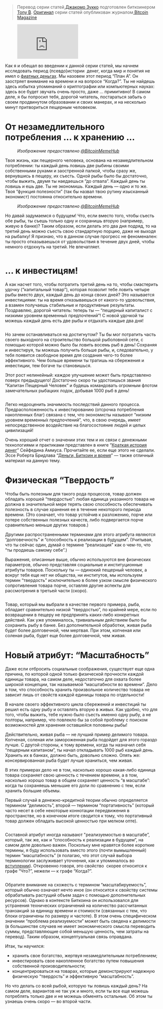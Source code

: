  >  Перевод серии статей[ Джакомо Зукко](https://twitter.com/giacomozucco) подготовлен биткоинером[ Tony ₿](https://twitter.com/TonyCrusoe). [Оригинал](https://bitcoinmagazine.com/articles/discovering-bitcoin-a-brief-overview-from-cavemen-to-the-lightning-network) серии статей опубликован журналом[ Bitcoin Magazine](https://bitcoinmagazine.com/)

<figure class="kg-card kg-embed-card"><iframe allow="accelerometer; autoplay; clipboard-write; encrypted-media; gyroscope; picture-in-picture" allowfullscreen="" frameborder="0" height="113" src="https://www.youtube.com/embed/DpE3CbfpNYA?feature=oembed" width="200"></iframe></figure>

Как я и обещал во введении к данной серии статей, мы начнем исследовать период (псевдо)истории &nbsp;денег, когда мир и понятия не имел о [фиатных деньгах](https://ru.wikipedia.org/wiki/%D0%A4%D0%B8%D0%B4%D1%83%D1%86%D0%B8%D0%B0%D1%80%D0%BD%D1%8B%D0%B5_%D0%B4%D0%B5%D0%BD%D1%8C%D0%B3%D0%B8). Мы назовем этот период “План А”. Он заостряет внимание на времени и на вопросе “Когда?”. Ты не найдешь здесь избытка упоминаний о криптографии или компьютерных науках: здесь все будет звучать очень просто, даже ... примитивно! В самом деле, я бы попросил тебя, дорогой читатель, постараться забыть о своем продвинутом образовании и своих манерах, и на несколько минут притвориться пещерным человеком.

<h1 id="%D0%BE%D1%82-%D0%BD%D0%B5%D0%B7%D0%B0%D0%BC%D0%B5%D0%B4%D0%BB%D0%B8%D1%82%D0%B5%D0%BB%D1%8C%D0%BD%D0%BE%D0%B3%D0%BE-%D0%BF%D0%BE%D1%82%D1%80%D0%B5%D0%B1%D0%BB%D0%B5%D0%BD%D0%B8%D1%8F-%D0%BA-%D1%85%D1%80%D0%B0%D0%BD%D0%B5%D0%BD%D0%B8%D1%8E-%E2%80%A6">От незамедлительного потребления ... к хранению …</h1>

<figure class="kg-card kg-image-card kg-width-wide kg-card-hascaption"><img alt="" class="kg-image" loading="lazy" src="https://lh6.googleusercontent.com/UlKH_OYxkTNyYbcHiW2uLo0rlzFC0v7iZ6PKj7stAT_4lw-ldxhSrOs93BEBA-iFQ5A_cFe8bkVyzMWOZ6qx5QFectMK0fryY5BtK5idxreSND7Q8tJZOy3O2DXWBhykwmqdkkem"/><figcaption><em>Изображение предоставлено </em><a href="https://twitter.com/BitcoinMemeHub"><em>@BitcoinMemeHub</em></a></figcaption></figure>

Твоя жизнь, как пещерного человека, основана на незамедлительном потреблении: ты каждый день ловишь две рыбины своими собственными руками и заостренной палкой, чтобы сразу же, вернувшись в пещеру, их съесть. Одной рыбы было бы достаточно, чтобы выжить, двумя ты наедаешься “до отвала”. Каждый день ты ловишь и ешь две. Ты не экономишь. Каждый день — одно и то же. Твоя “функция полезности” (так бы назвал твою рутину изысканный экономист) постоянна относительно времени.

<figure class="kg-card kg-image-card kg-width-wide kg-card-hascaption"><img alt="" class="kg-image" loading="lazy" src="https://lh4.googleusercontent.com/ZsxBRN40FIq6BNzWI4IfMwzIZWlJiwAe-SKVj6bhd2hjQBir-Ikc_wctis4KtrrHvv3W4GrZPLX3HJh0ks5eHVvrumjUOAkwXYhMbEuEaV-7r_0t90IzhfGgT1T0LRMwHwAuEGQg"/><figcaption><em>Изображение предоставлено </em><a href="https://twitter.com/BitcoinMemeHub"><em>@BitcoinMemeHub</em></a></figcaption></figure>

Но давай задумаемся о будущем! Что, если вместо того, чтобы съесть обе рыбы, ты съешь только одну и сохранишь вторую (например, живую в банке)? Таким образом, если делать это два дня подряд, то на третий день можно съесть свою стандартную порцию, даже не выходя на рыбалку! Я признаю, что в данном случае прогресс не феноменален: ты просто отказываешься от удовольствия в течение двух дней, чтобы немного отдохнуть на третий. Не впечатляет.

<figure class="kg-card kg-image-card"><img alt="" class="kg-image" loading="lazy" src="https://lh5.googleusercontent.com/SXkhAhAp-rGKiKdtGeLIN6OIkklXdyfuY2znJ-DdDgK6TdfAMgMqio9DOYIcf7bLRCsZZ4jDXr-6zwlaBnjkHyR6JYPEA0dF4s2Zua3DyK__IeF-5AkwxpvWXLHpXWgEqIxiPk2-"/></figure>

<h1 id="%D0%BA-%D0%B8%D0%BD%D0%B2%D0%B5%D1%81%D1%82%D0%B8%D1%86%D1%8F%D0%BC">... к инвестицям!</h1>

А как насчет того, чтобы потратить третий день на то, чтобы смастерить удочку (“капитальный товар”), которая позволит тебе ловить четыре рыбы вместо двух, каждый день до конца своих дней? Это называется инвестициями: ты на время отказываешься от какого-то удовольствия, а взамен получаешь стабильные и продуктивные результаты. Поздравляю, дорогой читатель: теперь ты — “пещерный капиталист с низкими уровнем временны́х предпочтений”! С новой удочкой ты можешь каждый день есть две рыбы и отдыхать каждые два дня!

<figure class="kg-card kg-image-card kg-width-wide"><img alt="" class="kg-image" loading="lazy" src="https://lh6.googleusercontent.com/Be3noteOp_f1rcEtMys9dwYb_iEKFpz0fE30KlQb2_JJ1x_hhFNUyZPBPt_4wkEUSkSmx-sdwtGcquwiknvbn39Voqz5eYz9sqSBhsjFacuPrJMnR85_z8DB-ZCeKRxkca60rwro"/></figure>

Но зачем останавливаться на достигнутом? Ты бы мог потратить часть своего выходного на строительство большой рыболовной сети, с помощью которой можно было бы ловить восемь рыб в день! Сохраняя и инвестируя, ты можешь получить больше рыбы, и, следовательно, у тебя появится свободное время для создания чего-то более эффективного. Чем больше времени ты тратишь на сбережения и инвестиции, тем богаче ты становишься.

Этот рост нелинейный: каждое улучшение может быть представлено поверх предыдущего! Достаточно скоро ты удостоишься звания “Капитан Пещерный Человек” и будешь командовать огромным флотом замечательных рыбацких лодок, добывая 1000 рыб в день!

<figure class="kg-card kg-image-card"><img alt="" class="kg-image" loading="lazy" src="https://lh3.googleusercontent.com/LRb_ROIL-FXcrCXeeAUCqoRiiuuZFvQouWnVHEmkTchTQuBzvsunDwdGwqM2LNz31PrIm36bzEVu2cNOfROpNe98lavQDWLUt-sam9W6L9JpUjL8gk9BjSZVQ22MYIIdseavzlUc"/></figure>

Легко недооценить значимость последствий данного процесса. Предрасположенность к инвестированию (отсрочка потребления накопленных благ) связана с тем, что экономисты называют “низким уровнем временны́х предпочтений”, что, в свою очередь, имеет непосредственное воздействие на благосостояние людей и целых цивилизаций!

Очень хороший отчет о значении этих тем и их связи с денежными технологиями и практиками представлен в книге “[Краткая история денег](https://saifedean.com/the-book/)” Сейфедина Аммуса. Прочитайте ее, если еще этого не сделали. Эссе Роберта Бридлава “[Деньги, Биткоин и время](https://docs.wixstatic.com/ugd/00fccb_2a5db46cd9a14cf99618f03cbc5e5b34.pdf)” — также отличный материал на данную тему.

<h1 id="%D1%84%D0%B8%D0%B7%D0%B8%D1%87%D0%B5%D1%81%D0%BA%D0%B0%D1%8F-%E2%80%9C%D1%82%D0%B2%D0%B5%D1%80%D0%B4%D0%BE%D1%81%D1%82%D1%8C%E2%80%9D">Физическая “Твердость”</h1>

Чтобы быть полезным для такого рода процессов, товар должен обладать хорошей “твердостью”: любая единица указанного товара не должна в значительной мере терять свою способность обеспечивать полезность в случае хранения ее в течение некоторого периода времени. (Это означает, что товар устойчив к разложению, порче или потере собственных полезных качеств, либо подвергается порче сравнительно меньше других товаров.)

Другими распространенными терминами для этого атрибута являются “долговечность” и “способность к реализации в будущем”. (Учитывая, что ты сейчас один, думай о термине “реализация" как о чем-то, что “ты продаешь самому себе”.)

Выражения, описанные выше, обычно используются вне физических параметров, обычно представляя социальные и институционные атрибуты товаров. Поскольку ты — одинокий пещерный человек, а вокруг тебя еще нет ни общества, ни институтов, мы используем термин “твердость” исключительно в более узком смысле физического сопротивления товара порче, оставляя другие аспекты для рассмотрения в третьей части (скоро).

<figure class="kg-card kg-image-card kg-width-wide"><img alt="" class="kg-image" loading="lazy" src="https://lh6.googleusercontent.com/cVI_aUPVzZ2P5XjIhRqSVoKYwhjSD6Emvq72xcUKv4H9NlnQBe29loysySiVgitI_nN63zL7yidW5iMgqRoUXgkTirI1iI6Lfr68MnGnqVkcU2d0Y3FnBHrPwXSgehxi6o_w1Gnh"/></figure>

Товар, который мы выбрали в качестве первого примера, рыба, обладает сравнительно низкой “твердостью”, по крайней мере, если по возвращении в пещеру не предпринять каких-либо конкретных действий. Как уже упоминалось, тривиальным действием было бы сохранить рыбу в банке. Без дополнительной обработки, живая рыба будет более долговечной, чем мертвая. При этом, копченая или соленая рыба, будет еще более долговечной, чем живая.

<h1 id="%D0%BD%D0%BE%D0%B2%D1%8B%D0%B9-%D0%B0%D1%82%D1%80%D0%B8%D0%B1%D1%83%D1%82-%E2%80%9C%D0%BC%D0%B0%D1%81%D1%88%D1%82%D0%B0%D0%B1%D0%BD%D0%BE%D1%81%D1%82%D1%8C%E2%80%9D">Новый атрибут: “Масштабность”</h1>

Даже если отбросить социальные соображения, существует еще одна причина, по которой одной только физической прочности каждой единицы товара, на самом деле, недостаточно для охвата более широкой концепции, так называемой “масштабности во времени”. Дело в том, что способность хранить произвольное количество товара не зависит лишь от свойств каждой единицы товара по отдельности!

В начале своего эффективного цикла сбережений и инвестиций ты решил есть одну рыбу и оставлять вторую в живых. Как удобно, что для того, чтобы выжить, тебе нужно было съесть именно одну рыбу, а не полторы, например, что повлекло бы за собой проблему с поиском возможностей для хранения оставшейся половины рыбы!

Действительно, живая рыба — не лучший пример делимого товара. Копченая, соленая или замороженная рыба подойдет для этого гораздо лучше. С другой стороны, к тому времени, когда ты назначил себя “пещерным капитаном”, ты начал откладывать 1000 рыб каждый день. Хранить их в банках, должно быть, довольно сложно. Опять же: консервированная рыба будет лучше храниться, чем живая.

В этих примерах дело не в том, насколько хорошо какая-либо единица товара сохраняет свою ценность с течением времени, а в том, насколько хорошо товар в общем сохраняет ценность “в масштабе”: когда ты сохраняешь меньшие его доли по сравнению с тем, если хранить большие объемы.

Первый случай в денежно-кредитной теории обычно определяется термином “делимость”, второй — термином “портативность” (который часто несет в себе некоторые коннотации передвижения в пространстве, но в конечном итоге сводится к тому, что портативный товар должен обладать высокой ценностью при мелком опте).

<figure class="kg-card kg-image-card"><img alt="" class="kg-image" loading="lazy" src="https://lh3.googleusercontent.com/pk4Ldjo3npkMTOsXmRkUiVs8M8yystJG4GOv-Vw68oQk0LlQVfEqlXea2p54qfu80_dM5acioLZ3yDJdH-y9f28Ef-AYeqgRkV7tE1V5QzlM2kF_Cv_UUae5KqcKFBiUwwpF1R6w"/></figure>

Составной атрибут иногда называют "реализуемостью в масштабе”, который, так же, как и “способность к реализации в будущем”, на самом деле довольно важен. Поскольку мне нравятся более короткие термины, я буду использовать вместо этого (почти вымышленный) термин “масштабность” (я полагаю, что этот случай выбора терминологии заслуживает уточнения, как и упоминалось во [вступлении](https://bitcoin-translated.ru/sources/bitcoin-magazine/discovering-bitcoin-introduction)). Откровенно говоря, это свойство &nbsp;скорее относится к графе “Что?”, нежели — к графе “Когда?”.

<figure class="kg-card kg-image-card kg-width-wide"><img alt="" class="kg-image" loading="lazy" src="https://lh6.googleusercontent.com/CW9em1VrX1eyrxYLJBrtMjq3uZevoU0maUnYU3wlKtzwy_S9JFQUs5lcWYX1SM3il_FKCsf0DFj5du2k8aVFPBNYMT-cfcskSJJ2TSzV8SnuZaCamu1rLUJQgAJKbiHRzCPY87f1"/></figure>

Обратите внимание на схожесть с термином “масштабируемость”, который обычно означает нечто иное (он относится к свойству системы обрабатывать растущий объем задач с помощью дополнительных ресурсов). Однако в контексте Биткоина он использовался для устранения технических ограничений на количество рассчитанных транзакций за единицу времени и стоимости (связанных с тем, что блоки ограничены по размеру и частоте). В этом очень специфическом значении “проблема реализуемости” может быть сведена к делимости (в большинстве случаев не имеет экономического смысла переводить суммы, представляющие собой меньшую ценность, чем затраты на перевод). Таким образом, концептуальная связь оправдана.

Итак, ты научился:

*   хранить свое богатство, жертвуя незамедлительным потреблением;
*   инвестировать свое накопленное богатство путем повышения собственной производительности;
*   концентрироваться на товарах, которые демонстрируют надежную физическую “твердость” и эффективную “масштабность”.

Но что делать со всей рыбой, которую ты ловишь каждый день? На самом деле, вариантов не так уж и много, если ты все еще можешь потреблять только две и не можешь обменять остальные. Об этом ты узнаешь очень скоро — во второй части.
